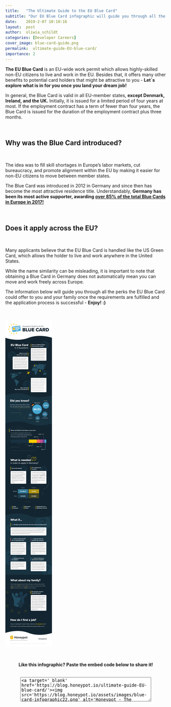 ```yaml
---
title:   "The Ultimate Guide to the EU Blue Card"
subtitle: "Our EU Blue Card infographic will guide you through all the perks the EU Blue Card could offer to you and your family once the requirements are fulfilled and the application process is successful"
date:    2019-2-07 10:10:16
layout:  post
author:  oliwia_schildt
categories: [Developer Careers]
cover_image: blue-card-guide.png
permalink:  ultimate-guide-EU-blue-card/
importance: 2
---
```


**The EU Blue Card** is an EU-wide work permit which allows highly-skilled non-EU citizens to live and work in the EU. Besides that, it offers many other benefits to potential card holders that might be attractive to you - **Let´s explore what is in for you once you land your dream job!**

In general, the Blue Card is valid in all EU-member states, **except Denmark, Ireland, and the UK.** Initially, it is issued for a limited period of four years at most. If the employment contract has a term of fewer than four years, the Blue Card is issued for the duration of the employment contract plus three months.

<br />

## Why was the Blue Card introduced?

<br />

The idea was to fill skill shortages in Europe’s labor markets, cut bureaucracy, and promote alignment within the EU by making it easier for non-EU citizens to move between member states. 

The Blue Card was introduced in 2012 in Germany and since then has become the most attractive residence title. Understandably, **Germany has been its most active supporter, awarding [over 85% of the total Blue Cards in Europe in 2017!](http://appsso.eurostat.ec.europa.eu/nui/show.do?dataset=migr_resbc1&lang=en)**

<br />

## Does it apply across the EU?

<br />

Many applicants believe that the EU Blue Card is handled like the US Green Card, which allows the holder to live and work anywhere in the United States. 

While the name similarity can be misleading, it is important to note that obtaining a Blue Card in Germany does not automatically mean you can move and work freely across Europe.

The information below will guide you through all the perks the EU Blue Card could offer to you and your family once the requirements are fulfilled and the application process is successful - **Enjoy! :)**

<br />

![EU Blue Card guide infographic](/assets/images/blue-card-infographic22.png)

<br />

<p align="center"><strong>Like this infographic? Paste the embed code below to share it!</strong></p>

<br />

<div align="center"><textarea style="margin: 0px; width: 80%; height: 70px;">&lt;a target='_blank' href='https://blog.honeypot.io/ultimate-guide-EU-blue-card/'&gt;&lt;img src='https://blog.honeypot.io/assets/images/blue-card-infographic22.png' alt='Honeypot - The Ultimate Guide to the EU Blue Card' title='The Ultimate Guide to the EU Blue Card' /&gt;&lt;/a&gt;</textarea></div>
